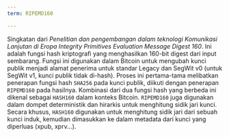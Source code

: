 ```yaml
---
term: RIPEMD160

---
```

Singkatan dari *Penelitian dan pengembangan dalam teknologi Komunikasi Lanjutan di Eropa Integrity Primitives Evaluation Message Digest 160*. Ini adalah fungsi hash kriptografi yang menghasilkan 160-bit digest dari input sembarang. Fungsi ini digunakan dalam Bitcoin untuk mengubah kunci publik menjadi alamat penerima untuk standar Legacy dan SegWit v0 (untuk SegWit v1, kunci publik tidak di-hash). Proses ini pertama-tama melibatkan penerapan fungsi hash `SHA256` pada kunci publik, diikuti dengan penerapan `RIPEMD160` pada hasilnya. Kombinasi dari dua fungsi hash yang berbeda ini dikenal sebagai `HASH160` dalam konteks Bitcoin. `RIPEMD160` juga digunakan dalam dompet deterministik dan hirarkis untuk menghitung sidik jari kunci. Secara khusus, `HASH160` digunakan untuk menghitung sidik jari dari sebuah kunci induk, kemudian dimasukkan ke dalam metadata dari kunci yang diperluas (xpub, xprv...).